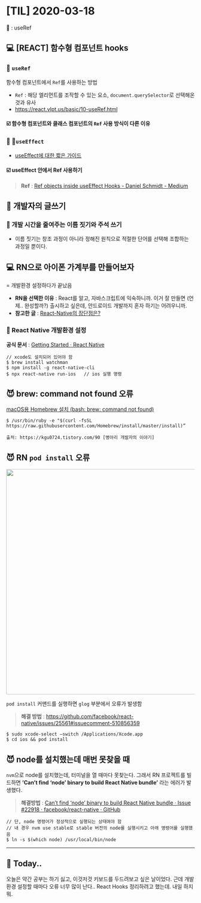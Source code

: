 # [TIL] 2020-03-18

🔑 : useRef

## 💻 [REACT] 함수형 컴포넌트 hooks
### 📍 `useRef`
함수형 컴포넌트에서 `Ref`를 사용하는 방법
* `Ref` : 해당 엘리먼트를 조작할 수 있는 요소, `document.querySelector`로 선택해온 것과 유사
* https://react.vlpt.us/basic/10-useRef.html

#### ☑️ 함수형 컴포넌트와 클래스 컴포넌트의 `Ref` 사용 방식이 다른 이유

### 📍 📍`useEffect`
* [useEffect에 대한 짧은 가이드](https://velog.io/@jepjap93/useEffect%EC%97%90-%EB%8C%80%ED%95%9C-%EC%A7%A7%EC%9D%80-%EA%B0%80%EC%9D%B4%EB%93%9C)

#### ☑️ useEffect 안에서 Ref 사용하기
> **Ref** : [Ref objects inside useEffect Hooks - Daniel Schmidt - Medium](https://medium.com/@teh_builder/ref-objects-inside-useeffect-hooks-eb7c15198780)  

## 📔 개발자의 글쓰기
### 📍 개발 시간을 줄여주는 이름 짓기와 주석 쓰기
* 이름 짓기는 창조 과정이 아니라 정해진 원칙으로 적절한 단어를 선택해 조합하는 과정일 뿐이다.

## 💻 RN으로 아이폰 가계부를 만들어보자
= 개발환경 설정하다가 끝났음
* **RN을 선택한 이유** : React를 알고, 자바스크립트에 익숙하니까. 이거 잘 만들면 (언제.. 완성할까?) 출시하고 싶은데, 안드로이드 개발까지 혼자 하기는 어려우니까.
*  **참고한 글** : [React-Native의 장단점은?](https://medium.com/@jang.wangsu/rn-react-native%EC%9D%98-%EC%9E%A5%EB%8B%A8%EC%A0%90%EC%9D%80-6e8a2396eea1) 

### 📍 React Native 개발환경 설정
**공식 문서** : [Getting Started · React Native](https://reactnative.dev/docs/getting-started)

```
// xcode도 설치되어 있어야 함
$ brew install watchman
$ npm install -g react-native-cli
$ npx react-native run-ios   // ios 실행 명령
```

## 😈 brew: command not found 오류
[macOS용 Homebrew 설치 (bash: brew: command not found)](https://kgu0724.tistory.com/90)

```
$ /usr/bin/ruby -e "$(curl -fsSL https://raw.githubusercontent.com/Homebrew/install/master/install)”

출처: https://kgu0724.tistory.com/90 [병아리 개발자의 이야기]
```

## 😈 RN `pod install` 오류
<img width="600px" src="https://user-images.githubusercontent.com/42922453/76943336-86e2f400-6942-11ea-984f-9dd93c311545.png">

`pod install` 커맨드를 실행하면 `glog` 부분에서 오류가 발생함

> **해결 방법** : https://github.com/facebook/react-native/issues/25561#issuecomment-510856359  

```
$ sudo xcode-select —switch /Applications/Xcode.app
$ cd ios && pod install
```

## 😈 node를 설치했는데 매번 못찾을 때
`nvm`으로 node를 설치했는데, 터미널을 열 때마다 못찾는다. 그래서 RN 프로젝트를 빌드하면 **’Can’t find ‘node’ binary to build React Native bundle’** 라는 에러가 발생했다.

> **해결방법** : [Can’t find ‘node’ binary to build React Native bundle · Issue #22918 · facebook/react-native · GitHub](https://github.com/facebook/react-native/issues/22918#issuecomment-455960705)  

```
// 단, node 명령어가 정상적으로 실행되는 상태여야 함
// 내 경우 nvm use stable로 stable 버전의 node를 실행시키고 아래 명령어를 실행했음
$ ln -s $(which node) /usr/local/bin/node
```

- - - -
## 👻 Today..
오늘은 약간 공부는 하기 싫고, 이것저것 키보드를 두드려보고 싶은 날이었다. 근데 개발환경 설정할 때마다 오류 너무 많이 난다.. React Hooks 정리하려고 했는데. 내일 하지 뭐.
